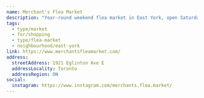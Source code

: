 ```yaml
---
name: Merchant's Flea Market
description: "Year-round weekend flea market in East York, open Saturdays and Sundays."
tags:
  - type/market
  - for/shopping
  - type/flea-market
  - neighbourhood/east-york
link: https://www.merchantsfleamarket.com/
address:
  streetAddress: 1921 Eglinton Ave E
  addressLocality: Toronto
  addressRegion: ON
social:
  instagram: https://www.instagram.com/merchants.flea.market/
---
```

